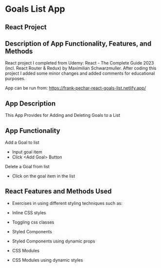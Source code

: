 # Goals List App
## React Project

## Description of App Functionality, Features, and Methods

React project I completed from Udemy: React - The Complete Guide 2023 (incl. React Router & Redux) by Maximilian Schwarzmuller. After coding this project I added some minor changes and added comments for educational purposes.

App can be run from: https://frank-pechar-react-goals-list.netlify.app/

## App Description

This App Provides for Adding and Deleting Goals to a List

## App Functionality

Add a Goal to list

  - Input goal item
  - Click &lt;Add Goal&gt; Button

Delete a Goal from list

  - Click on the goal item in the list

## React Features and Methods Used

- Exercises in using different styling techniques
such as:

- Inline CSS styles
- Toggling css classes
- Styled Components
- Styled Components using dynamic props
- CSS Modules
- CSS Modules using dynamic styles
